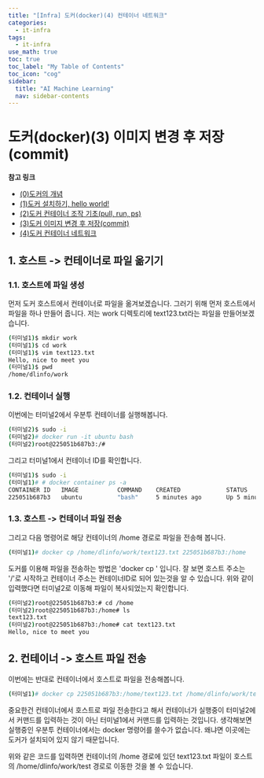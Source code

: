 ```yaml
---
title: "[Infra] 도커(docker)(4) 컨테이너 네트워크" 
categories:
  - it-infra
tags:
  - it-infra
use_math: true
toc: true
toc_label: "My Table of Contents"
toc_icon: "cog"
sidebar:
  title: "AI Machine Learning"
  nav: sidebar-contents
---
```


# 도커(docker)(3) 이미지 변경 후 저장(commit)


**참고 링크**

* [(0)도커의 개념](https://losskatsu.github.io/it-infra/docker00/)
* [(1)도커 설치하기, hello world!](https://losskatsu.github.io/it-infra/docker01/)
* [(2)도커 컨테이너 조작 기초(pull, run, ps)](https://losskatsu.github.io/it-infra/docker02/)
* [(3)도커 이미지 변경 후 저장(commit)](https://losskatsu.github.io/it-infra/docker03/)
* [(4)도커 컨테이너 네트워크](https://losskatsu.github.io/it-infra/docker04/)


## 1. 호스트 -> 컨테이너로 파일 옮기기 

### 1.1. 호스트에 파일 생성

먼저 도커 호스트에서 컨테이너로 파일을 옮겨보겠습니다. 
그러기 위해 먼저 호스트에서 파일을 하나 만들어 줍니다. 
저는 work 디렉토리에 text123.txt라는 파일을 만들어보겠습니다. 

```bash
(터미널1)$ mkdir work
(터미널1)$ cd work
(터미널1)$ vim text123.txt
Hello, nice to meet you
(터미널1)$ pwd
/home/dlinfo/work
```

### 1.2. 컨테이너 실행

이번에는 터미널2에서 우분투 컨테이너를 실행해봅니다. 

```bash
(터미널2)$ sudo -i
(터미널2)# docker run -it ubuntu bash
(터미널2)root@225051b687b3:/#
```

그리고 터미널1에서 컨테이너 ID를 확인합니다. 

```bash
(터미널1)$ sudo -i
(터미널1)# # docker container ps -a
CONTAINER ID   IMAGE           COMMAND    CREATED             STATUS                      PORTS     NAMES
225051b687b3   ubuntu          "bash"     5 minutes ago       Up 5 minutes                          loving_grothendieck
```

### 1.3. 호스트 -> 컨테이너 파일 전송

그리고 다음 명령어로 해당 컨테이너의 /home 경로로 파일을 전송해 봅니다. 

```bash
(터미널1)# docker cp /home/dlinfo/work/text123.txt 225051b687b3:/home
```

도커를 이용해 파일을 전송하는 방법은 'docker cp <SOURCE> <DESTINATION>' 입니다. 
잘 보면 호스트 주소는 '/'로 시작하고 컨테이너 주소는 컨테이너ID로 되어 있는것을 알 수 있습니다. 
위와 같이 입력했다면 터미널2로 이동해 파일이 복사되었는지 확인합니다.
  
```bash
(터미널2)root@225051b687b3:# cd /home
(터미널2)root@225051b687b3:/home# ls
text123.txt
(터미널2)root@225051b687b3:/home# cat text123.txt
Hello, nice to meet you  
```

## 2. 컨테이너 -> 호스트 파일 전송
  
이번에는 반대로 컨테이너에서 호스트로 파일을 전송해봅니다. 

```bash
(터미널1)# docker cp 225051b687b3:/home/text123.txt /home/dlinfo/work/test
```
중요한건 컨테이너에서 호스트로 파일 전송한다고 해서 
컨테이너가 실행중이 터미널2에서 커맨드를 입력하는 것이 아닌 
터미널1에서 커맨드를 입력하는 것입니다. 
생각해보면 실행중인 우분투 컨테이너에서는 docker 명령어를 쓸수가 없습니다. 왜냐면 이곳에는 도커가 설치되어 있지 않기 때문입니다. 
  
위와 같은 코드를 입력하면 컨테이너의 /home 경로에 있던 text123.txt 파일이 호스트의  /home/dlinfo/work/test 경로로 이동한 것을 볼 수 있습니다.
